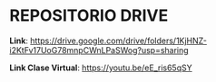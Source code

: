 # REPOSITORIO DRIVE
**Link**: https://drive.google.com/drive/folders/1KjHNZ-i2KtFv17UoG78mnpCWnLPaSWog?usp=sharing

**Link Clase Virtual**: https://youtu.be/eE_ris65qSY